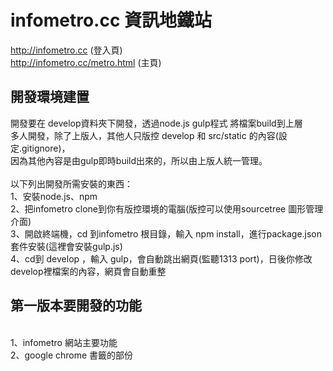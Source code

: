 # infometro.cc 資訊地鐵站
http://infometro.cc (登入頁)<br>
http://infometro.cc/metro.html  (主頁)

## 開發環境建置
開發要在 develop資料夾下開發，透過node.js gulp程式 將檔案build到上層 <br>
多人開發，除了上版人，其他人只版控 develop 和 src/static 的內容(設定.gitignore)，
<br>
因為其他內容是由gulp即時build出來的，所以由上版人統一管理。
<br>
<br>
  以下列出開發所需安裝的東西：
  <br>
  1、安裝node.js、npm
  <br>
  2、把infometro clone到你有版控環境的電腦(版控可以使用sourcetree 圖形管理介面)
  <br>
  3、開啟終端機，cd 到infometro 根目錄，輸入 npm install，進行package.json套件安裝(這裡會安裝gulp.js)
  <br>
  4、cd到 develop ，輸入 gulp，會自動跳出網頁(監聽1313 port)，日後你修改develop裡檔案的內容，網頁會自動重整
  <br>
  
## 第一版本要開發的功能
  <br>
  1、infometro 網站主要功能
  <br>
  2、google chrome 書籤的部份
